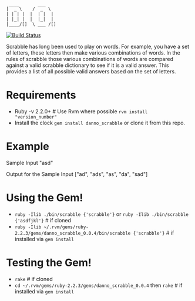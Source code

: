      ____       ___
    |  _ \    /  _  \
    | | | |  |  | |  |
    | |_| |  |  |_|  |
    |____/[]  \ ___ /[]


[![Build Status](https://travis-ci.org/Incredible0n3/scrabble.svg?branch=master)](https://travis-ci.org/Incredible0n3/scrabble)

Scrabble has long been used to play on words. For example, you have a set of letters, these letters then make various
combinations of words. In the rules of scrabble those various combinations of words are compared against a valid scrabble
dictionary to see if it is a valid answer. This provides a list of all possible valid answers based on the set of letters.

# Requirements

  * Ruby -v 2.2.0+ # Use Rvm where possible `rvm install "version_number"`
  * Install the clock `gem install danno_scrabble` or clone it from this repo.

# Example

  Sample Input
  "asd"

  Output for the Sample Input
  ["ad", "ads", "as", "da", "sad"]

# Using the Gem!

  * `ruby -Ilib ./bin/scrabble {'scrabble'}` or `ruby -Ilib ./bin/scrabble {'asdfjkl'}` # if cloned
  * `ruby -Ilib ~/.rvm/gems/ruby-2.2.3/gems/danno_scrabble_0.0.4/bin/scrabble {'scrabble'}` # if installed via `gem install`

# Testing the Gem!

  * `rake` # if cloned
  * `cd ~/.rvm/gems/ruby-2.2.3/gems/danno_scrabble_0.0.4` then `rake` # if installed via `gem install`
